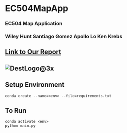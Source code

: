 # EC504MapApp
### EC504 Map Application
### Wiley Hunt Santiago Gomez Apollo Lo Ken Krebs
[Link to Our Report](https://docs.google.com/document/d/1nbyvtMloAYKxHEIoC8Xq5ailhlhB-m4Sr7QJrhC_lKc/edit)
---

![DestLogo@3x](https://user-images.githubusercontent.com/56164075/115408217-b0fa8b80-a1be-11eb-8fc3-93b12b9b3388.png)
---

## Setup Environment
`conda create --name=<env> --file=requirements.txt`

## To Run
```Linux
conda activate <env>
python main.py
```

